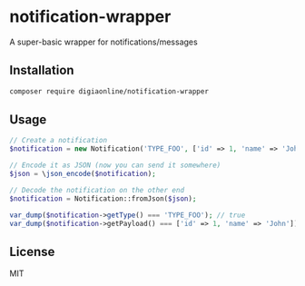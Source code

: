 # notification-wrapper

A super-basic wrapper for notifications/messages

## Installation

```bash
composer require digiaonline/notification-wrapper
```

## Usage

```php
// Create a notification
$notification = new Notification('TYPE_FOO', ['id' => 1, 'name' => 'John']);

// Encode it as JSON (now you can send it somewhere)
$json = \json_encode($notification);

// Decode the notification on the other end
$notification = Notification::fromJson($json);

var_dump($notification->getType() === 'TYPE_FOO'); // true
var_dump($notification->getPayload() === ['id' => 1, 'name' => 'John']); // true
```

## License

MIT
